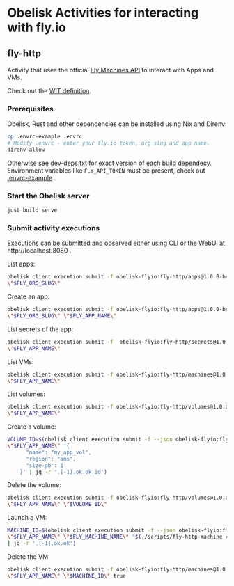# Obelisk Activities for interacting with fly.io

## fly-http
Activity that uses the official [Fly Machines API](https://fly.io/docs/machines/api/) to interact with Apps and VMs.

Check out the [WIT definition](fly-http/wit/obelisk-flyio_fly-http@1.0.0-beta/fly.wit).

### Prerequisites
Obelisk, Rust and other dependencies can be installed using Nix and Direnv:
```sh
cp .envrc-example .envrc
# Modify .envrc - enter your fly.io token, org slug and app name.
direnv allow
```
Otherwise see [dev-deps.txt](./dev-deps.txt) for exact version of each build dependecy. Environment variables
like `FLY_API_TOKEN` must be present, check out [.envrc-example](./.envrc-example) .

### Start the Obelisk server
```sh
just build serve
```

### Submit activity executions
Executions can be submitted and observed either using CLI or the WebUI at http://localhost:8080 .

List apps:
```sh
obelisk client execution submit -f obelisk-flyio:fly-http/apps@1.0.0-beta.list -- \
\"$FLY_ORG_SLUG\"
```

Create an app:
```sh
obelisk client execution submit -f obelisk-flyio:fly-http/apps@1.0.0-beta.put -- \
\"$FLY_ORG_SLUG\" \"$FLY_APP_NAME\"
```

List secrets of the app:
```sh
obelisk client execution submit -f  obelisk-flyio:fly-http/secrets@1.0.0-beta.list -- \
\"$FLY_APP_NAME\"
```

List VMs:
```sh
obelisk client execution submit -f obelisk-flyio:fly-http/machines@1.0.0-beta.list -- \
\"$FLY_APP_NAME\"
```

List volumes:
```sh
obelisk client execution submit -f obelisk-flyio:fly-http/volumes@1.0.0-beta.list -- \
\"$FLY_APP_NAME\"
```

Create a volume:
```sh
VOLUME_ID=$(obelisk client execution submit -f --json obelisk-flyio:fly-http/volumes@1.0.0-beta.create -- \
\"$FLY_APP_NAME\" '{
      "name": "my_app_vol",
      "region": "ams",
      "size-gb": 1
    }' | jq -r '.[-1].ok.ok.id')
```

Delete the volume:
```sh
obelisk client execution submit -f obelisk-flyio:fly-http/volumes@1.0.0-beta.delete -- \
\"$FLY_APP_NAME\" \"$VOLUME_ID\"
```

Launch a VM:
```sh
MACHINE_ID=$(obelisk client execution submit -f --json obelisk-flyio:fly-http/machines@1.0.0-beta.create -- \
\"$FLY_APP_NAME\" \"$FLY_MACHINE_NAME\" "$(./scripts/fly-http-machine-config.json.sh)" \"$FLY_REGION\" \
| jq -r '.[-1].ok.ok')
```

Delete the VM:
```sh
obelisk client execution submit -f obelisk-flyio:fly-http/machines@1.0.0-beta.delete -- \
\"$FLY_APP_NAME\" \"$MACHINE_ID\" true
```
